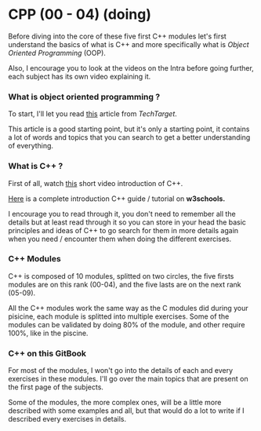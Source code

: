 # CPP (00 - 04) (doing)

Before diving into the core of these five first C++ modules let's first understand the basics of what is C++ and more specifically what is _Object Oriented Programming_ (OOP).

Also, I encourage you to look at the videos on the Intra before going further, each subject has its own video explaining it.

### What is object oriented programming ?

To start, I'll let you read [this](https://www.techtarget.com/searchapparchitecture/definition/object-oriented-programming-OOP) article from _TechTarget_.

This article is a good starting point, but it's only a starting point, it contains a lot of words and topics that you can search to get a better understanding of everything.

### What is C++ ?

First of all, watch [this](https://www.youtube.com/watch?v=MNeX4EGtR5Y) short video introduction of C++.&#x20;

[Here](https://www.w3schools.com/cpp/default.asp) is a complete introduction C++ guide / tutorial on **w3schools.**

I encourage you to read through it, you don't need to remember all the details but at least read through it so you can store in your head the basic principles and ideas of C++ to go search for them in more details again when you need / encounter them when doing the different exercises.

### C++ Modules

C++ is composed of 10 modules, splitted on two circles, the five firsts modules are on this rank (00-04), and the five lasts are on the next rank (05-09).

All the C++ modules work the same way as the C modules did during your pisicine, each module is splitted into multiple exercises. Some of the modules can be validated by doing 80% of the module, and other require 100%, like in the piscine.

### C++ on this GitBook

For most of the modules, I won't go into the details of each and every exercises in these modules. I'll go over the main topics that are present on the first page of the subjects.

Some of the modules, the more complex ones, will be a little more described with some examples and all, but that would do a lot to write if I described every exercises in details.
